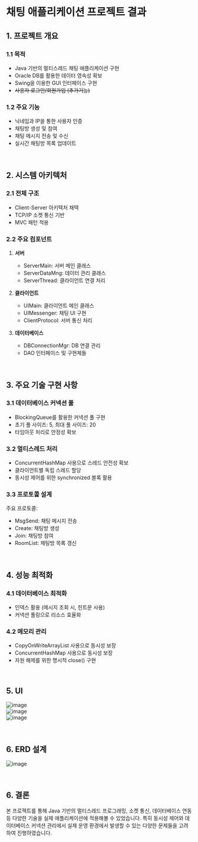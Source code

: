 # 채팅 애플리케이션 프로젝트 결과

## 1. 프로젝트 개요

### 1.1 목적
- Java 기반의 멀티스레드 채팅 애플리케이션 구현
- Oracle DB를 활용한 데이터 영속성 확보
- Swing을 이용한 GUI 인터페이스 구현
- ~~사용자 로그인/회원가입 (추가기능)~~

### 1.2 주요 기능
- 닉네임과 IP을 통한 사용자 인증
- 채팅방 생성 및 참여
- 채팅 메시지 전송 및 수신
- 실시간 채팅방 목록 업데이트

<br>

## 2. 시스템 아키텍처

### 2.1 전체 구조
- Client-Server 아키텍처 채택
- TCP/IP 소켓 통신 기반
- MVC 패턴 적용

### 2.2 주요 컴포넌트
1. **서버**
   - ServerMain: 서버 메인 클래스
   - ServerDataMng: 데이터 관리 클래스
   - ServerThread: 클라이언트 연결 처리

2. **클라이언트**
   - UIMain: 클라이언트 메인 클래스
   - UIMessenger: 채팅 UI 구현
   - ClientProtocol: 서버 통신 처리

3. **데이터베이스**
   - DBConnectionMgr: DB 연결 관리
   - DAO 인터페이스 및 구현체들

<br>

## 3. 주요 기술 구현 사항

### 3.1 데이터베이스 커넥션 풀
- BlockingQueue를 활용한 커넥션 풀 구현
- 초기 풀 사이즈: 5, 최대 풀 사이즈: 20
- 타임아웃 처리로 안정성 확보

### 3.2 멀티스레드 처리
- ConcurrentHashMap 사용으로 스레드 안전성 확보
- 클라이언트별 독립 스레드 할당
- 동시성 제어를 위한 synchronized 블록 활용

### 3.3 프로토콜 설계
주요 프로토콜:
- MsgSend: 채팅 메시지 전송
- Create: 채팅방 생성
- Join: 채팅방 참여
- RoomList: 채팅방 목록 갱신

<br>

## 4. 성능 최적화

### 4.1 데이터베이스 최적화
- 인덱스 활용 (메시지 조회 시, 힌트문 사용)
- 커넥션 풀링으로 리소스 효율화

### 4.2 메모리 관리
- CopyOnWriteArrayList 사용으로 동시성 보장
- ConcurrentHashMap 사용으로 동시성 보장
- 자원 해제를 위한 명시적 close() 구현

<br>

## 5. UI
![image](https://github.com/user-attachments/assets/a3e93ec6-8700-4d9e-a366-8a6d9fdbed30) <br>
![image](https://github.com/user-attachments/assets/98de4de6-f7ed-429e-a169-21ae5762b514) <br>
![image](https://github.com/user-attachments/assets/3a072dad-0e14-4815-ac04-296cfb01f936)

<br>

## 6. ERD 설계
![image](https://github.com/user-attachments/assets/8cf85449-a99a-4f3c-9338-c79f9146881e)

<br>

## 6. 결론

본 프로젝트를 통해 Java 기반의 멀티스레드 프로그래밍, 소켓 통신, 데이터베이스 연동 등 다양한 기술을 실제 애플리케이션에 적용해볼 수 있었습니다. 특히 동시성 제어와 데이터베이스 커넥션 관리에서 실제 운영 환경에서 발생할 수 있는 다양한 문제들을 고려하여 진행하였습니다.
